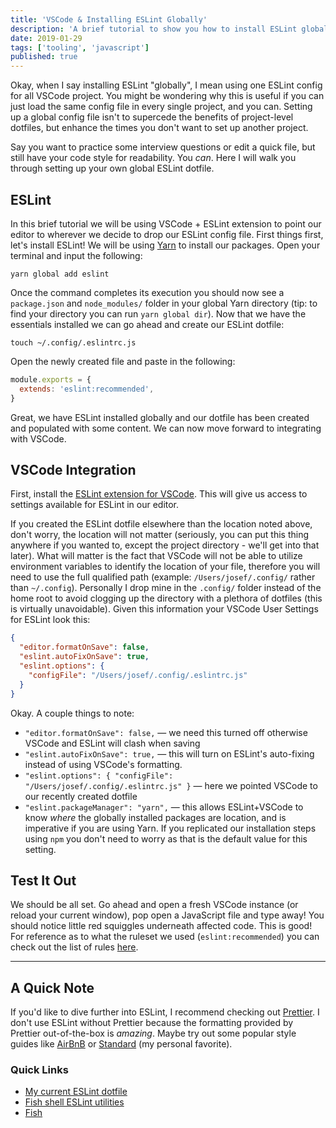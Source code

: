 ```yaml
---
title: 'VSCode & Installing ESLint Globally'
description: 'A brief tutorial to show you how to install ESLint globally and integrate with VSCode'
date: 2019-01-29
tags: ['tooling', 'javascript']
published: true
---
```


Okay, when I say installing ESLint "globally", I mean using one ESLint config for all VSCode project. You might be wondering why this is useful if you can just load the same config file in every single project, and you can. Setting up a global config file isn't to supercede the benefits of project-level dotfiles, but enhance the times you don't want to set up another project.

Say you want to practice some interview questions or edit a quick file, but still have your code style for readability. You _can_. Here I will walk you through setting up your own global ESLint dotfile.

## ESLint

In this brief tutorial we will be using VSCode + ESLint extension to point our editor to wherever we decide to drop our ESLint config file. First things first, let's install ESLint! We will be using [Yarn](https://yarnpkg.org) to install our packages. Open your terminal and input the following:

`yarn global add eslint`

Once the command completes its execution you should now see a `package.json` and `node_modules/` folder in your global Yarn directory (tip: to find your directory you can run `yarn global dir`). Now that we have the essentials installed we can go ahead and create our ESLint dotfile:

`touch ~/.config/.eslintrc.js`

Open the newly created file and paste in the following:

```js
module.exports = {
  extends: 'eslint:recommended',
}
```

Great, we have ESLint installed globally and our dotfile has been created and populated with some content. We can now move forward to integrating with VSCode.

## VSCode Integration

First, install the [ESLint extension for VSCode](https://marketplace.visualstudio.com/items?itemName=dbaeumer.vscode-eslint). This will give us access to settings available for ESLint in our editor.

If you created the ESLint dotfile elsewhere than the location noted above, don't worry, the location will not matter (seriously, you can put this thing anywhere if you wanted to, except the project directory - we'll get into that later). What will matter is the fact that VSCode will not be able to utilize environment variables to identify the location of your file, therefore you will need to use the full qualified path (example: `/Users/josef/.config/` rather than `~/.config`). Personally I drop mine in the `.config/` folder instead of the home root to avoid clogging up the directory with a plethora of dotfiles (this is virtually unavoidable). Given this information your VSCode User Settings for ESLint look this:

```json
{
  "editor.formatOnSave": false,
  "eslint.autoFixOnSave": true,
  "eslint.options": {
    "configFile": "/Users/josef/.config/.eslintrc.js"
  }
}
```

Okay. A couple things to note:

- `"editor.formatOnSave": false,` &mdash; we need this turned off otherwise VSCode and ESLint will clash when saving
- `"eslint.autoFixOnSave": true,` &mdash; this will turn on ESLint's auto-fixing instead of using VSCode's formatting.
- `"eslint.options": { "configFile": "/Users/josef/.config/.eslintrc.js" }` &mdash; here we pointed VSCode to our recently created dotfile
- `"eslint.packageManager": "yarn",` &mdash; this allows ESLint+VSCode to know _where_ the globally installed packages are location, and is imperative if you are using Yarn. If you replicated our installation steps using `npm` you don't need to worry as that is the default value for this setting.

## Test It Out

We should be all set. Go ahead and open a fresh VSCode instance (or reload your current window), pop open a JavaScript file and type away! You should notice little red squiggles underneath affected code. This is good! For reference as to what the ruleset we used (`eslint:recommended`) you can check out the list of rules [here](https://eslint.org/docs/rules/).

---

## A Quick Note

If you'd like to dive further into ESLint, I recommend checking out [Prettier](https://prettier.io). I don't use ESLint without Prettier because the formatting provided by Prettier out-of-the-box is _amazing_. Maybe try out some popular style guides like [AirBnB](https://github.com/airbnb/javascript) or [Standard](https://standardjs.com) (my personal favorite).

### Quick Links

- [My current ESLint dotfile](https://gist.github.com/josefaidt/c79bcff379683ac6109730523354fb82)
- [Fish shell ESLint utilities](https://gist.github.com/josefaidt/ed9dcc84164243c5f03b9340161acd26)
- [Fish](https://fishshell.org)
